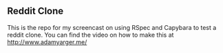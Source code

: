 ## Reddit Clone

This is the repo for my screencast on using RSpec and Capybara to test a reddit clone.
You can find the video on how to make this at http://www.adamyarger.me/
